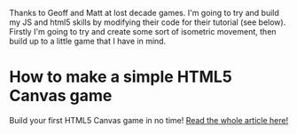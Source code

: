 Thanks to Geoff and Matt at lost decade games. I'm going to try and build my JS and html5 skills by modifying their code for their tutorial (see below).
Firstly I'm going to try and create some sort of isometric movement, then build up to a little game that I have in mind.

# How to make a simple HTML5 Canvas game

Build your first HTML5 Canvas game in no time! [Read the whole article here!](http://www.lostdecadegames.com/how-to-make-a-simple-html5-canvas-game/)
